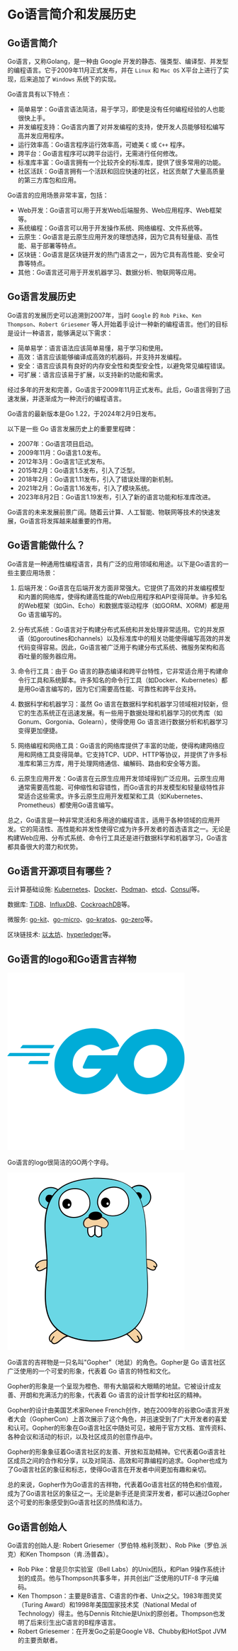 # Go语言简介和发展历史

## Go语言简介

Go语言，又称Golang，是一种由 Google 开发的静态、强类型、编译型、并发型的编程语言。它于2009年11月正式发布，并在 `Linux` 和 `Mac OS` X平台上进行了实现，后来追加了 `Windows` 系统下的实现。

Go语言具有以下特点：
- 简单易学：Go语言语法简洁，易于学习，即使是没有任何编程经验的人也能很快上手。
- 并发编程支持：Go语言内置了对并发编程的支持，使开发人员能够轻松编写高并发应用程序。
- 运行效率高：Go语言程序运行效率高，可媲美 `C` 或 `C++` 程序。
- 跨平台：Go语言程序可以跨平台运行，无需进行任何修改。
- 标准库丰富：Go语言拥有一个比较齐全的标准库，提供了很多常用的功能。
- 社区活跃：Go语言拥有一个活跃和回应快速的社区，社区贡献了大量高质量的第三方库包和应用。

Go语言的应用场景非常丰富，包括：
- Web开发：Go语言可以用于开发Web后端服务、Web应用程序、Web框架等。
- 系统编程：Go语言可以用于开发操作系统、网络编程、文件系统等。
- 云原生：Go语言是云原生应用开发的理想选择，因为它具有轻量级、高性能、易于部署等特点。
- 区块链：Go语言是区块链开发的热门语言之一，因为它具有高性能、安全可靠等特点。
- 其他：Go语言还可用于开发机器学习、数据分析、物联网等应用。

## Go语言发展历史

Go语言的发展历史可以追溯到2007年，当时 `Google` 的 `Rob Pike`、`Ken Thompson`、`Robert Griesemer` 等人开始着手设计一种新的编程语言。他们的目标是设计一种语言，能够满足以下需求：
- 简单易学：语言语法应该简单易懂，易于学习和使用。
- 高效：语言应该能够编译成高效的机器码，并支持并发编程。
- 安全：语言应该具有良好的内存安全性和类型安全性，以避免常见编程错误。
- 可扩展：语言应该易于扩展，以支持新的功能和需求。

经过多年的开发和完善，Go语言于2009年11月正式发布。此后，Go语言得到了迅速发展，并逐渐成为一种流行的编程语言。

Go语言的最新版本是Go 1.22，于2024年2月9日发布。

以下是一些 Go 语言发展历史上的重要里程碑：
- 2007年：Go语言项目启动。
- 2009年11月：Go语言1.0发布。
- 2012年3月：Go语言1正式发布。
- 2015年2月：Go语言1.5发布，引入了泛型。
- 2018年2月：Go语言1.11发布，引入了错误处理的新机制。
- 2021年2月：Go语言1.16发布，引入了模块系统。
- 2023年8月2日：Go语言1.19发布，引入了新的语言功能和标准库改进。

Go语言的未来发展前景广阔。随着云计算、人工智能、物联网等技术的快速发展，Go语言将发挥越来越重要的作用。

## Go语言能做什么？

Go语言是一种通用性编程语言，具有广泛的应用领域和用途。以下是Go语言的一些主要应用场景：

1. 后端开发：Go语言在后端开发方面非常强大。它提供了高效的并发编程模型和内置的网络库，使得构建高性能的Web应用程序和API变得简单。许多知名的Web框架（如Gin、Echo）和数据库驱动程序（如GORM、XORM）都是用 Go 语言编写的。

2. 分布式系统：Go语言对于构建分布式系统和并发处理非常适用。它的并发原语（如goroutines和channels）以及标准库中的相关功能使得编写高效的并发代码变得容易。因此，Go语言被广泛用于构建分布式系统、微服务架构和高吞吐量的服务器应用。

3. 命令行工具：由于 Go 语言的静态编译和跨平台特性，它非常适合用于构建命令行工具和系统脚本。许多知名的命令行工具（如Docker、Kubernetes）都是用Go语言编写的，因为它们需要高性能、可靠性和跨平台支持。

4. 数据科学和机器学习：虽然 Go 语言在数据科学和机器学习领域相对较新，但它的生态系统正在迅速发展。有一些用于数据处理和机器学习的优秀库（如Gonum、Gorgonia、Golearn），使得使用 Go 语言进行数据分析和机器学习变得更加便捷。

5. 网络编程和网络工具：Go语言的网络库提供了丰富的功能，使得构建网络应用和网络工具变得简单。它支持TCP、UDP、HTTP等协议，并提供了许多标准库和第三方库，用于处理网络通信、编解码、路由和安全等方面。

6. 云原生应用开发：Go语言在云原生应用开发领域得到广泛应用。云原生应用通常需要高性能、可伸缩性和容错性，而Go语言的并发模型和轻量级特性非常适合这些需求。许多云原生应用开发框架和工具（如Kubernetes、Prometheus）都使用Go语言编写。

总之，Go语言是一种非常灵活和多用途的编程语言，适用于各种领域的应用开发。它的简洁性、高性能和并发性使得它成为许多开发者的首选语言之一。无论是构建Web应用、分布式系统、命令行工具还是进行数据科学和机器学习，Go语言都具备很大的潜力和优势。

## Go语言开源项目有哪些？

云计算基础设施: [Kubernetes](https://github.com/kubernetes/kubernetes)、[Docker](https://github.com/docker/docker-ce)、[Podman](https://github.com/containers/podman)、[etcd](https://github.com/etcd-io/etcd)、[Consul](https://github.com/hashicorp/consul)等。

数据库: [TiDB](https://github.com/pingcap/tidb)、[InfluxDB](https://github.com/influxdata/influxdb)、[CockroachDB](https://github.com/cockroachdb/cockroach)等。

微服务: [go-kit](https://github.com/go-kit/kit)、[go-micro](https://github.com/micro/micro)、[go-kratos](https://github.com/go-kratos/kratos)、[go-zero](https://github.com/zeromicro/go-zero)等。

区块链技术: [以太坊](https://github.com/ethereum/go-ethereum)、[hyperledger](https://github.com/hyperledger)等。

## Go语言的logo和Go语言吉祥物

![Go语言logo图标](./assets/go-logo.svg)

Go语言的logo很简洁的GO两个字母。

![Go语言吉祥物](./assets/gopher.svg)

Go语言的吉祥物是一只名叫"Gopher"（地鼠）的角色。Gopher是 Go 语言社区广泛使用的一个可爱的形象，代表着 Go 语言的特性和文化。

Gopher的形象是一个呈现为橙色、带有大脑袋和大眼睛的地鼠。它被设计成友善、开朗和充满活力的形象，代表着 Go 语言的设计哲学和社区的精神。

Gopher的设计由美国艺术家Renee French创作，她在2009年的谷歌Go语言开发者大会（GopherCon）上首次展示了这个角色，并迅速受到了广大开发者的喜爱和认可。Gopher的形象在Go语言社区中随处可见，被用于官方文档、宣传资料、各种会议和活动的标识，以及社区成员的创意作品中。

Gopher的形象象征着Go语言社区的友善、开放和互助精神。它代表着Go语言社区成员之间的合作和分享，以及对简洁、高效和可靠编程的追求。Gopher也成为了Go语言社区的象征和标志，使得Go语言在开发者中间更加有趣和亲切。

总的来说，Gopher作为Go语言的吉祥物，代表着Go语言社区的特色和价值观，成为了Go语言社区的象征之一。无论是新手还是资深开发者，都可以通过Gopher这个可爱的形象感受到Go语言社区的热情和活力。

## Go语言创始人

Go语言的创始人是: Robert Griesemer（罗伯特.格利茨默）、Rob Pike（罗伯.派克）和Ken Thompson（肯.汤普森）。
- Rob Pike：曾是贝尔实验室（Bell Labs）的Unix团队，和Plan 9操作系统计划的成员。他与Thompson共事多年，并共创出广泛使用的UTF-8 字元编码。
- Ken Thompson：主要是B语言、C语言的作者、Unix之父。1983年图灵奖（Turing Award）和1998年美国国家技术奖（National Medal of Technology）得主。他与Dennis Ritchie是Unix的原创者。Thompson也发明了后来衍生出C语言的B程序语言。
- Robert Griesemer：在开发Go之前是Google V8、Chubby和HotSpot JVM的主要贡献者。
